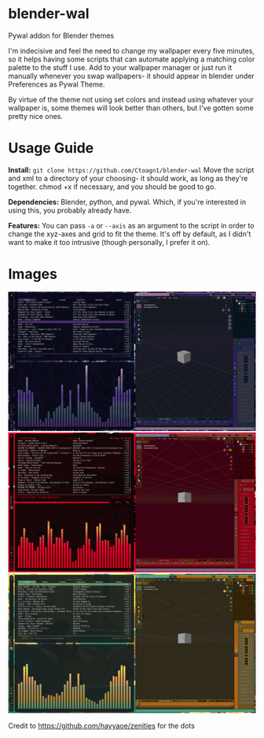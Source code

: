 # blender-wal
Pywal addon for Blender themes

  I'm indecisive and feel the need to change my wallpaper every five minutes, so it helps having some scripts that can automate applying a matching color palette to the stuff I use. Add to your wallpaper manager or just run it manually whenever you swap wallpapers- it should appear in blender under Preferences as Pywal Theme.

By virtue of the theme not using set colors and instead using whatever your wallpaper is, some themes will look better than others, but I've gotten some pretty nice ones.

# Usage Guide

**Install:**  `git clone https://github.com/Ctoagn1/blender-wal`
Move the script and xml to a directory of your choosing- it should work, as long as they're together. chmod +x if necessary, and you should be good to go.

**Dependencies:**  Blender, python, and pywal. Which, if you're interested in using this, you probably already have.

**Features:** You can pass `-a` or `--axis` as an argument to the script in order to change the xyz-axes and grid to fit the theme. It's off by default, as I didn't want to make it too intrusive (though personally, I prefer it on).

# Images 

![alt text](https://github.com/Ctoagn1/blender-wal/blob/main/images/purple.png?raw=true)
![alt text](https://github.com/Ctoagn1/blender-wal/blob/main/images/red.png?raw=true)
![alt text](https://github.com/Ctoagn1/blender-wal/blob/main/images/yellow-green.png?raw=true)


Credit to https://github.com/hayyaoe/zenities for the dots
